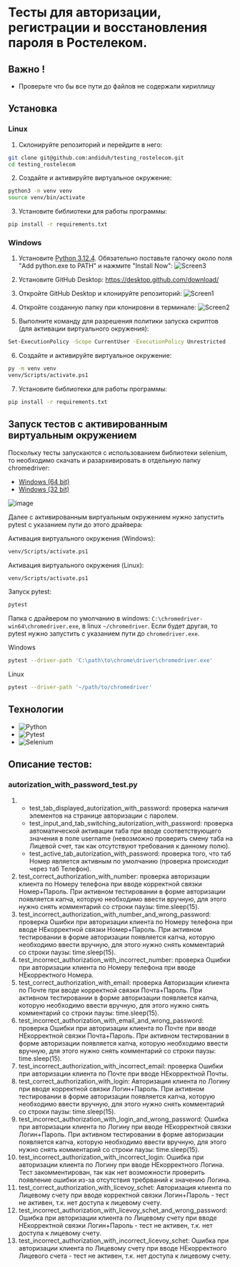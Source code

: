 # Тесты для авторизации, регистрации и восстановления пароля в Ростелеком.

## Важно !
 - Проверьте что бы все пути до файлов не содержали кириллицу

## Установка
### Linux
1. Склонируйте репозиторий и перейдите в него:
```bash
git clone git@github.com:andiduh/testing_rostelecom.git
cd testing_rostelecom
```

2. Создайте и активируйте виртуальное окружение:
```bash
python3 -m venv venv
source venv/bin/activate
```

3. Установите библиотеки для работы программы:
```bash
pip install -r requirements.txt
```

### Windows
1. Установите [Python 3.12.4](https://www.python.org/ftp/python/3.12.4/python-3.12.4-amd64.exe).
Обязательно поставьте галочку около поля "Add python.exe to PATH" и нажмите "Install Now":
![Screen3](https://github.com/user-attachments/assets/c0e9fc49-9bc0-468d-8d7b-59c44aa1461f)

2. Установите GitHub Desktop:
https://desktop.github.com/download/

3. Откройте GitHub Desktop и клонируйте репозиторий:
![Screen1](https://github.com/user-attachments/assets/0969895d-6003-4be7-aad3-4800353e6ab6)

4. Откройте созданную папку при клонировни в терминале:
![Screen2](https://github.com/user-attachments/assets/d8db7103-f335-4c82-9d44-14e46b4b7721)

5. Выполните команду для разрешения политики запуска скриптов (для активации виртуального окружения):
```bash
Set-ExecutionPolicy -Scope CurrentUser -ExecutionPolicy Unrestricted
```

6. Создайте и активируйте виртуальное окружение:
```bash
py -m venv venv
venv/Scripts/activate.ps1
```

7. Установите библиотеки для работы программы:
```bash
pip install -r requirements.txt
```

## Запуск тестов с активированным виртуальным окружением
Поскольку тесты запускаются c использованием библиотеки selenium, то необходимо скачать и разархивировать в отдельную папку сhromedriver:
- [Windows (64 bit)](https://storage.googleapis.com/chrome-for-testing-public/129.0.6668.70/win64/chromedriver-win64.zip)
- [Windows (32 bit)](https://storage.googleapis.com/chrome-for-testing-public/129.0.6668.70/win32/chromedriver-win32.zip)

![image](https://github.com/user-attachments/assets/1ffc6d06-6a99-4a5a-b013-88524f447d2f)

Далее с активированным виртуальным окружением нужно запустить pytest с указанием пути до этого драйвера:

Активация виртуального окружения (Windows):
```bash
venv/Scripts/activate.ps1
```

Активация виртуального окружения (Linux):
```bash
venv/Scripts/activate.ps1
```

Запуск pytest:
```bash
pytest
```

Папка с драйвером по умолчанию в windows: `C:\chromedriver-win64\chromedriver.exe`, в linux `~/chromedriver`. Если будет другая, то pytest нужно запустить с указанием пути до `chromedriver.exe`.

Windows
```bash
pytest --driver-path 'C:\path\to\chrome\driver\chromedriver.exe'
```

Linux
```bash
pytest --driver-path '~/path/to/chromedriver'
```

## Технологии

- ![Python](https://img.shields.io/badge/python-3.12.4-purple)
- ![Pytest](https://img.shields.io/badge/pytest-8.3.3-green)
- ![Selenium](https://img.shields.io/badge/selenium-4.25.0-blue)

## Описание тестов:
### autorization_with_password_test.py
1. - test_tab_displayed_autorization_with_password: проверка наличия элементов на странице авторизации с паролем.
   - test_input_and_tab_switching_autorization_with_password: проверка автоматической активации таба при вводе соответствующего значения в поле username (невозможно проверить смену таба на Лицевой счет, так как отсутствуют требования к данному полю).
   - test_active_tab_autorization_with_password: проверка того, что таб Номер является активным по умолчанию (проверка происходит через таб Телефон).
2. test_correct_authorization_with_number: проверка авторизации клиента по Номеру телефона при вводе корректной связки Номер+Пароль. При активном тестировании в форме авторизации появляется капча, которую необходимо ввести вручную, для этого нужно снять комментарий со строки паузы: time.sleep(15).
3. test_incorrect_authorization_with_number_and_wrong_password: проверка Ошибки при авторизации клиента по Номеру телефона при вводе НЕкорректной связки Номер+Пароль. При активном тестировании в форме авторизации появляется капча, которую необходимо ввести вручную, для этого нужно снять комментарий со строки паузы: time.sleep(15).
4. test_incorrect_authorization_with_incorrect_number: проверка Ошибки при авторизации клиента по Номеру телефона при вводе НЕкорректного Номера.
5. test_correct_authorization_with_email: проверка Авторизации клиента по Почте при вводе корректной связки Почта+Пароль. При активном тестировании в форме авторизации появляется капча, которую необходимо ввести вручную, для этого нужно снять комментарий со строки паузы: time.sleep(15).
6. test_incorrect_authorization_with_email_and_wrong_password: проверка Ошибки при авторизации клиента по Почте при вводе НЕкорректной связки Почта+Пароль. При активном тестировании в форме авторизации появляется капча, которую необходимо ввести вручную, для этого нужно снять комментарий со строки паузы: time.sleep(15).
7. test_incorrect_authorization_with_incorrect_email: проверка Ошибки при авторизации клиента по Почте при вводе НЕкорректной Почты.
8. test_correct_authorization_with_login: Авторизация клиента по Логину при вводе корректной связки Логин+Пароль. При активном тестировании в форме авторизации появляется капча, которую необходимо ввести вручную, для этого нужно снять комментарий со строки паузы: time.sleep(15).
9. test_incorrect_authorization_with_login_and_wrong_password: Ошибка при авторизации клиента по Логину при вводе НЕкорректной связки Логин+Пароль. При активном тестировании в форме авторизации появляется капча, которую необходимо ввести вручную, для этого нужно снять комментарий со строки паузы: time.sleep(15).
10. test_incorrect_authorization_with_incorrect_login: Ошибка при авторизации клиента по Логину при вводе НЕкорректного Логина. Тест закомментирован, так как нет возможности проверить появление ошибки из-за отсутствия требрваний к значению Логина.
11. test_correct_authorization_with_licevoy_schet: Авторизация клиента по Лицевому счету при вводе корректной связки Логин+Пароль - тест не активен, т.к. нет доступа к лицевому счету.
12. test_incorrect_authorization_with_licevoy_schet_and_wrong_password: Ошибка при авторизации клиента по Лицевому счету при вводе НЕкорректной связки Логин+Пароль - тест не активен, т.к. нет доступа к лицевому счету.
13. test_incorrect_authorization_with_incorrect_licevoy_schet: Ошибка при авторизации клиента по Лицевому счету при вводе НЕкорректного Лицевого счета - тест не активен, т.к. нет доступа к лицевому счету.
